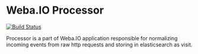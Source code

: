 Weba.IO Processor
==============

[![Build Status](https://travis-ci.org/webaio/eventor.svg?branch=master)](https://travis-ci.org/webaio/eventor)

Processor is a part of Weba.IO application responsible for normalizing incoming events from raw http requests and storing in elasticsearch
as visit.